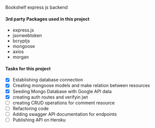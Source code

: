 Bookshelf express js backend

#### 3rd party Packages used in this project

* express.js
* jsonwebtoken
* bcryptjs
* mongoose
* axios
* morgan

#### Tasks for this project

- [x] Establishing database connection
- [x] Creating mongoose models and make relation between resources
- [x] Seeding Mongo Database with Google API data
- [x] creating auth routes and verifyin jwt
- [ ] creating CRUD operations for comment resource
- [ ] Refactoring code 
- [ ] Adding swagger API documentation for endpoints
- [ ] Publishing API on Heroku

